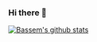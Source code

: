 ### Hi there 👋
[![Bassem's github stats](https://github-readme-stats.vercel.app/api?username=BassemGhoniem&count_private=true&theme=dark&show_icons=true)](https://github.com/BassemGhoniem/github-readme-stats)

<!--
**BassemGhoniem/BassemGhoniem** is a ✨ _special_ ✨ repository because its `README.md` (this file) appears on your GitHub profile.

Here are some ideas to get you started:

- 🔭 I’m currently working on ...
- 🌱 I’m currently learning ...
- 👯 I’m looking to collaborate on ...
- 🤔 I’m looking for help with ...
- 💬 Ask me about ...
- 📫 How to reach me: ...
- 😄 Pronouns: ...
- ⚡ Fun fact: ...
-->
